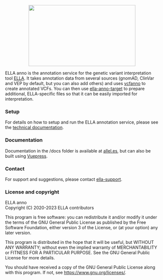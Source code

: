 <div align="center">
  <a href="http://allel.es">
    <img width="350px" height="200px" src="https://gitlab.com/alleles/ella-anno/raw/dev/docs/logo_anno_blue.svg"/>
  </a>
</div>

ELLA anno is the annotation service for the genetic variant interpretation tool [ELLA](http://allel.es). It takes annotation data from several sources (gnomAD, ClinVar and VEP by default, but you can also add others) and uses [vcfanno](https://github.com/brentp/vcfanno) to create annotated VCFs. You can then use [ella-anno-target](https://gitlab.com/alleles/ella-anno-target) to prepare additional, ELLA-specific files so that it can be easily imported for interpretation.

### Setup

For details on how to setup and run the ELLA annotation service, please see the [technical documentation](http://allel.es/anno-docs/technical/setup.html).

### Documentation

Documentation in the /docs folder is available at [allel.es](http://allel.es/anno-docs), but can also be built using [Vuepress](https://vuepress.vuejs.org/). 

### Contact

For support and suggestions, please contact [ella-support](ma&#105;lt&#111;&#58;&#101;%6&#67;la&#37;2&#68;s&#117;pport&#64;m&#101;&#100;i&#115;&#105;&#110;&#46;%75i%&#54;F&#46;n%&#54;F).

### License and copyright

ELLA anno  
Copyright (C) 2020-2023 ELLA contributors

This program is free software: you can redistribute it and/or modify it under the terms of the GNU General Public License as published by the Free Software Foundation, either version 3 of the License, or (at your option) any later version.

This program is distributed in the hope that it will be useful, but WITHOUT ANY WARRANTY; without even the implied warranty of MERCHANTABILITY or FITNESS FOR A PARTICULAR PURPOSE. See the GNU General Public License for more details.

You should have received a copy of the GNU General Public License along with this program. If not, see <https://www.gnu.org/licenses/>.